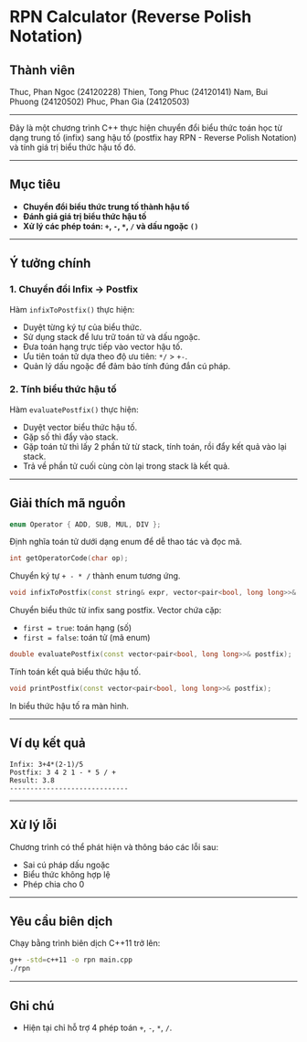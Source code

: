 # RPN Calculator (Reverse Polish Notation)

## Thành viên
Thuc, Phan Ngoc (24120228)
Thien, Tong Phuc (24120141)
Nam, Bui Phuong (24120502)
Phuc, Phan Gia (24120503)

---

Đây là một chương trình C++ thực hiện chuyển đổi biểu thức toán học từ dạng trung tố (infix) sang hậu tố (postfix hay RPN - Reverse Polish Notation) và tính giá trị biểu thức hậu tố đó.

---

## Mục tiêu

- **Chuyển đổi biểu thức trung tố thành hậu tố**
- **Đánh giá giá trị biểu thức hậu tố**
- **Xử lý các phép toán: `+`, `-`, `*`, `/` và dấu ngoặc `()`**

---

## Ý tưởng chính

### 1. Chuyển đổi Infix → Postfix

Hàm `infixToPostfix()` thực hiện:

- Duyệt từng ký tự của biểu thức.
- Sử dụng stack để lưu trữ toán tử và dấu ngoặc.
- Đưa toán hạng trực tiếp vào vector hậu tố.
- Ưu tiên toán tử dựa theo độ ưu tiên: `*/` > `+-`.
- Quản lý dấu ngoặc để đảm bảo tính đúng đắn cú pháp.

### 2. Tính biểu thức hậu tố

Hàm `evaluatePostfix()` thực hiện:

- Duyệt vector biểu thức hậu tố.
- Gặp số thì đẩy vào stack.
- Gặp toán tử thì lấy 2 phần tử từ stack, tính toán, rồi đẩy kết quả vào lại stack.
- Trả về phần tử cuối cùng còn lại trong stack là kết quả.

---

## Giải thích mã nguồn

```cpp
enum Operator { ADD, SUB, MUL, DIV };
```
Định nghĩa toán tử dưới dạng enum để dễ thao tác và đọc mã.

```cpp
int getOperatorCode(char op);
```
Chuyển ký tự `+ - * /` thành enum tương ứng.

```cpp
void infixToPostfix(const string& expr, vector<pair<bool, long long>>& postfix);
```
Chuyển biểu thức từ infix sang postfix. Vector chứa cặp:
- `first = true`: toán hạng (số)
- `first = false`: toán tử (mã enum)

```cpp
double evaluatePostfix(const vector<pair<bool, long long>>& postfix);
```
Tính toán kết quả biểu thức hậu tố.

```cpp
void printPostfix(const vector<pair<bool, long long>>& postfix);
```
In biểu thức hậu tố ra màn hình.

---

## Ví dụ kết quả

```
Infix: 3+4*(2-1)/5
Postfix: 3 4 2 1 - * 5 / +
Result: 3.8
-----------------------------
```

---

## Xử lý lỗi

Chương trình có thể phát hiện và thông báo các lỗi sau:

- Sai cú pháp dấu ngoặc
- Biểu thức không hợp lệ
- Phép chia cho 0

---

## Yêu cầu biên dịch

Chạy bằng trình biên dịch C++11 trở lên:

```bash
g++ -std=c++11 -o rpn main.cpp
./rpn
```

---


## Ghi chú

- Hiện tại chỉ hỗ trợ 4 phép toán `+`, `-`, `*`, `/`.
